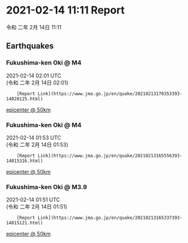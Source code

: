 # 2021-02-14 11:11 Report
令和 二年 2月 14日 11:11

## Earthquakes
### Fukushima-ken Oki @ M4
2021-02-14 02:01 UTC  
        (令和 二年 2月 14日 02:01)
  
        [Report Link](https://www.jma.go.jp/en/quake/20210213170353393-14020125.html)  
[epicenter @ 50km](https://www.google.com/maps/place/37°42'00%22+141°36'00%22/@37.7,141.6,17z/data=!3m1!4b1!4m5!3m4!1s0x0:0x0!8m2!3d37.7!4d141.6)
### Fukushima-ken Oki @ M4
2021-02-14 01:53 UTC  
        (令和 二年 2月 14日 01:53)
  
        [Report Link](https://www.jma.go.jp/en/quake/20210213165556393-14015316.html)  
[epicenter @ 50km](https://www.google.com/maps/place/37°36'00%22+141°36'00%22/@37.6,141.6,17z/data=!3m1!4b1!4m5!3m4!1s0x0:0x0!8m2!3d37.6!4d141.6)
### Fukushima-ken Oki @ M3.9
2021-02-14 01:51 UTC  
        (令和 二年 2月 14日 01:51)
  
        [Report Link](https://www.jma.go.jp/en/quake/20210213165337393-14015121.html)  
[epicenter @ 50km](https://www.google.com/maps/place/37°36'00%22+141°42'00%22/@37.6,141.7,17z/data=!3m1!4b1!4m5!3m4!1s0x0:0x0!8m2!3d37.6!4d141.7)